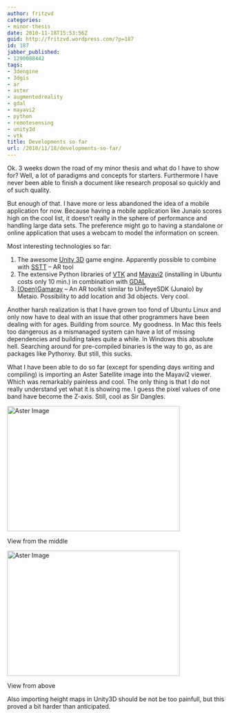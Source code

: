 ```yaml
---
author: fritzvd
categories:
- minor-thesis
date: 2010-11-18T15:53:56Z
guid: http://fritzvd.wordpress.com/?p=187
id: 187
jabber_published:
- 1290088442
tags:
- 3dengine
- 3dgis
- ar
- aster
- augmentedreality
- gdal
- mayavi2
- python
- remotesensing
- unity3d
- vtk
title: Developments so far
url: /2010/11/18/developments-so-far/
---
```


Ok. 3 weeks down the road of my minor thesis and what do I have to show for? Well, a lot of paradigms and concepts for starters. Furthermore I have never been able to finish a document like research proposal so quickly and of such quality.

But enough of that. I have more or less abandoned the idea of a mobile application for now. Because having a mobile application like Junaio scores high on the cool list, it doesn&#8217;t really in the sphere of performance and handling large data sets. The preference might go to having a standalone or online application that uses a webcam to model the information on screen.

Most interesting technologies so far:

  1. The awesome [Unity 3D](http://unity3d.com) game engine. Apparently possible to combine with [SSTT](http://technotecture.com/content/sstt-visualizer-augmented-reality-demo) &#8211; AR tool
  2. The extensive Python libraries of [VTK](http://www.vtk.org/) and [Mayavi2](http://code.enthought.com/projects/mayavi/) (installing in Ubuntu costs only 10 min.) in combination with [GDAL](http://www.gdal.org/)
  3. [(Open)](http://sourceforge.net/projects/opengamaray/files/)[Gamaray](http://www.gamaray.com/) &#8211; An AR toolkit similar to UnifeyeSDK (Junaio) by Metaio. Possibility to add location and 3d objects. Very cool.

Another harsh realization is that I have grown too fond of Ubuntu Linux and only now have to deal with an issue that other programmers have been dealing with for ages. Building from source. My goodness. In Mac this feels too dangerous as a mismanaged system can have a lot of missing dependencies and building takes quite a while. In Windows this absolute hell. Searching around for pre-compiled binaries is the way to go, as are packages like Pythonxy. But still, this sucks.

What I have been able to do so far (except for spending days writing and compiling) is importing an Aster Satellite image into the Mayavi2 viewer. Which was remarkably painless and cool. The only thing is that I do not really understand yet what it is showing me. I guess the pixel values of one band have become the Z-axis. Still, cool as Sir Dangles.

<div id="attachment_192" style="width: 410px" class="wp-caption alignnone">
  <a href="http://fritzvd.files.wordpress.com/2010/11/aster1.png"><img src="http://fritzvd.files.wordpress.com/2010/11/aster1.png" alt="Aster Image" title="aster1" width="400" height="290" class="size-full wp-image-192" srcset="http://blog.technokrat.nl/wp-content/uploads/2010/11/aster1-300x217.png 300w, http://blog.technokrat.nl/wp-content/uploads/2010/11/aster1.png 400w" sizes="(max-width: 400px) 100vw, 400px" /></a>
  
  <p class="wp-caption-text">
    View from the middle
  </p>
</div>


  


<div id="attachment_193" style="width: 410px" class="wp-caption alignnone">
  <a href="http://fritzvd.files.wordpress.com/2010/11/aster2.png"><img src="http://fritzvd.files.wordpress.com/2010/11/aster2.png" alt="Aster Image" title="aster2" width="400" height="290" class="size-full wp-image-193" srcset="http://blog.technokrat.nl/wp-content/uploads/2010/11/aster2-300x217.png 300w, http://blog.technokrat.nl/wp-content/uploads/2010/11/aster2.png 400w" sizes="(max-width: 400px) 100vw, 400px" /></a>
  
  <p class="wp-caption-text">
    View from above
  </p>
</div>

Also importing height maps in Unity3D should be not be too painfull, but this proved a bit harder than anticipated.